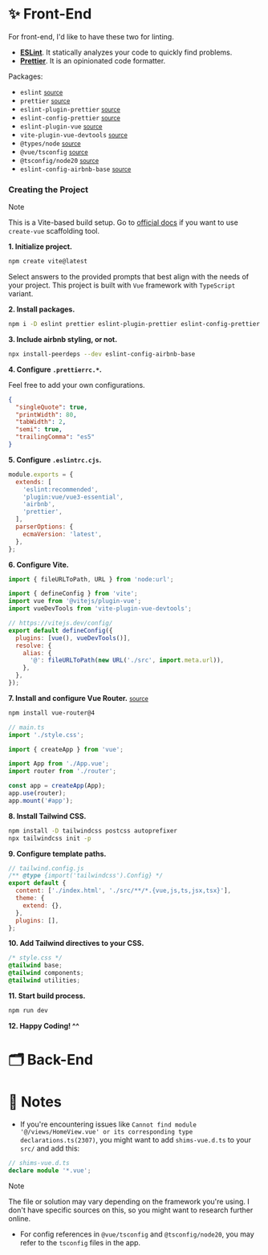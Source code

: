 # ✨ Front-End

For front-end, I'd like to have these two for linting.

- **[ESLint](https://eslint.org/)**. It statically analyzes your code to quickly find problems.
- **[Prettier](https://prettier.io/)**. It is an opinionated code formatter.

Packages:

- `eslint` <small>[source](https://www.npmjs.com/package/eslint)</small>
- `prettier` <small>[source](https://www.npmjs.com/package/prettier)</small>
- `eslint-plugin-prettier` <small>[source](https://www.npmjs.com/package/eslint-plugin-prettier)</small>
- `eslint-config-prettier` <small>[source](https://www.npmjs.com/package/eslint-plugin-prettier)</small>
- `eslint-plugin-vue` <small>[source](https://eslint.vuejs.org/user-guide/)</small>
- `vite-plugin-vue-devtools` <small>[source](https://devtools-next.vuejs.org/guide/vite-plugin)</small>
- `@types/node` <small>[source](https://www.npmjs.com/package/@types/node)</small>
- `@vue/tsconfig` <small>[source](https://www.npmjs.com/package/@vue/tsconfig)</small>
- `@tsconfig/node20` <small>[source](https://www.npmjs.com/package/@tsconfig/node20)</small>
- `eslint-config-airbnb-base` <small>[source](https://www.npmjs.com/package/eslint-config-airbnb-base)</small>

### Creating the Project

> [!NOTE]
>
> This is a Vite-based build setup. Go to [official docs](https://vuejs.org/guide/quick-start.html) if you want to use `create-vue` scaffolding tool.

**1. Initialize project.**

```bash
npm create vite@latest
```

Select answers to the provided prompts that best align with the needs of your project. This project is built with `Vue` framework with `TypeScript` variant.

**2. Install packages.**

```bash
npm i -D eslint prettier eslint-plugin-prettier eslint-config-prettier eslint-plugin-vue vite-plugin-vue-devtools @types/node @vue/tsconfig @tsconfig/node20
```

**3. Include airbnb styling, or not.**

```bash
npx install-peerdeps --dev eslint-config-airbnb-base
```

**4. Configure `.prettierrc.*`.**

Feel free to add your own configurations.

```json
{
  "singleQuote": true,
  "printWidth": 80,
  "tabWidth": 2,
  "semi": true,
  "trailingComma": "es5"
}
```

**5. Configure `.eslintrc.cjs`.**

```js
module.exports = {
  extends: [
    'eslint:recommended',
    'plugin:vue/vue3-essential',
    'airbnb',
    'prettier',
  ],
  parserOptions: {
    ecmaVersion: 'latest',
  },
};
```

**6. Configure Vite.**

```js
import { fileURLToPath, URL } from 'node:url';

import { defineConfig } from 'vite';
import vue from '@vitejs/plugin-vue';
import vueDevTools from 'vite-plugin-vue-devtools';

// https://vitejs.dev/config/
export default defineConfig({
  plugins: [vue(), vueDevTools()],
  resolve: {
    alias: {
      '@': fileURLToPath(new URL('./src', import.meta.url)),
    },
  },
});
```

**7. Install and configure Vue Router.** <small>[source](https://router.vuejs.org/installation.html)</small>

```bash
npm install vue-router@4
```

```ts
// main.ts
import './style.css';

import { createApp } from 'vue';

import App from './App.vue';
import router from './router';

const app = createApp(App);
app.use(router);
app.mount('#app');
```

**8. Install Tailwind CSS.**

```bash
npm install -D tailwindcss postcss autoprefixer
npx tailwindcss init -p
```

**9. Configure template paths.**

```js
// tailwind.config.js
/** @type {import('tailwindcss').Config} */
export default {
  content: ['./index.html', './src/**/*.{vue,js,ts,jsx,tsx}'],
  theme: {
    extend: {},
  },
  plugins: [],
};
```

**10. Add Tailwind directives to your CSS.**

```css
/* style.css */
@tailwind base;
@tailwind components;
@tailwind utilities;
```

**11. Start build process.**

```bash
npm run dev
```

**12. Happy Coding! ^^**

# 🗂️ Back-End

# 📝 Notes

- If you're encountering issues like `Cannot find module '@/views/HomeView.vue' or its corresponding type declarations.ts(2307)`, you might want to add `shims-vue.d.ts` to your `src/` and add this:

```ts
// shims-vue.d.ts
declare module '*.vue';
```

> [!NOTE]
>
> The file or solution may vary depending on the framework you're using. I don't have specific sources on this, so you might want to research further online.

- For config references in `@vue/tsconfig` and `@tsconfig/node20`, you may refer to the `tsconfig` files in the app.
